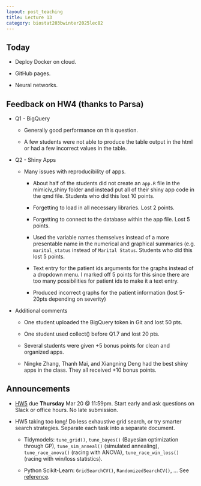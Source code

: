 ```yaml
---
layout: post_teaching
title: Lecture 13
category: biostat203bwinter2025lec82
---
```


## Today

* Deploy Docker on cloud.

* GitHub pages.

* Neural networks.

## Feedback on HW4 (thanks to Parsa)

- Q1 - BigQuery

    - Generally good performance on this question.
    
    - A few students were not able to produce the table output in the html or had a few incorrect values in the table.

- Q2 - Shiny Apps

    - Many issues with reproducibility of apps.
    
        - About half of the students did not create an `app.R` file in the mimiciv_shiny folder and instead put all of their shiny app code in the qmd file. Students who did this lost 10 points.
        
        - Forgetting to load in all necessary libraries. Lost 2 points.
        
        - Forgetting to connect to the database within the app file. Lost 5 points.
        
        - Used the variable names themselves instead of a more presentable name in the numerical and graphical summaries (e.g. `marital_status` instead of `Marital Status`. Students who did this lost 5 points.
        
        - Text entry for the patient ids arguments for the graphs instead of a dropdown menu. I marked off 5 points for this since there are too many possibilities for patient ids to make it a text entry.
        
        - Produced incorrect graphs for the patient information (lost 5-20pts depending on severity)
        
- Additional comments

    - One student uploaded the BigQuery token in Git and lost 50 pts.
    
    - One student used collect() before Q1.7 and lost 20 pts.

    - Several students were given +5 bonus points for clean and organized apps.
    
    - Ningke Zhang, Thanh Mai, and Xiangning Deng had the best shiny apps in the class. They all received +10 bonus points.

## Announcements

* [HW5](https://ucla-biostat-203b.github.io/2025winter/hw/hw5/hw5.html) due **Thursday** Mar 20 @ 11:59pm. Start early and ask questions on Slack or office hours. No late submission. 

* HW5 taking too long! Do less exhaustive grid search, or try smarter search strategies. Separate each task into a separate document.

    * Tidymodels: `tune_grid()`, `tune_bayes()` (Bayesian optimization through GP), `tune_sim_anneal()` (simulated annealing), `tune_race_anova()` (racing with ANOVA), `tune_race_win_loss()` (racing with win/loss statistics).

    * Python Scikit-Learn: `GridSearchCV()`, `RandomizedSearchCV()`, ... See [reference](https://scikit-learn.org/stable/modules/classes.html#hyper-parameter-optimizers).
